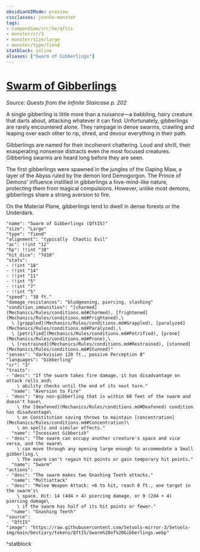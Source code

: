 ```yaml
---
obsidianUIMode: preview
cssclasses: json5e-monster
tags:
- compendium/src/5e/qftis
- monster/cr/3
- monster/size/large
- monster/type/fiend
statblock: inline
aliases: ["Swarm of Gibberlings"]
---
```

# [Swarm of Gibberlings](Mechanics\bestiary\fiend/swarm-of-gibberlings-qftis.md)
*Source: Quests from the Infinite Staircase p. 202*  

A single gibberling is little more than a nuisance—a babbling, hairy creature that darts about, attacking whatever it can find. Unfortunately, gibberlings are rarely encountered alone. They rampage in dense swarms, crawling and leaping over each other to rip, shred, and devour everything in their path.

Gibberlings are named for their incoherent chattering. Loud and shrill, their exasperating nonsense distracts even the most focused creatures. Gibberling swarms are heard long before they are seen.

The first gibberlings were spawned in the jungles of the Gaping Maw, a layer of the Abyss ruled by the demon lord Demogorgon. The Prince of Demons' influence instilled in gibberlings a hive-mind-like nature, protecting them from magical compulsions. However, unlike most demons, gibberlings share a strong aversion to fire.

On the Material Plane, gibberlings tend to dwell in dense forests or the Underdark.

```statblock
"name": "Swarm of Gibberlings (QftIS)"
"size": "Large"
"type": "fiend"
"alignment": "typically  Chaotic Evil"
"ac": !!int "12"
"hp": !!int "38"
"hit_dice": "7d10"
"stats":
- !!int "18"
- !!int "14"
- !!int "11"
- !!int "5"
- !!int "7"
- !!int "5"
"speed": "30 ft."
"damage_resistances": "bludgeoning, piercing, slashing"
"condition_immunities": "[charmed](Mechanics/Rules/conditions.md#Charmed), [frightened](Mechanics/Rules/conditions.md#Frightened),\
  \ [grappled](Mechanics/Rules/conditions.md#Grappled), [paralyzed](Mechanics/Rules/conditions.md#Paralyzed),\
  \ [petrified](Mechanics/Rules/conditions.md#Petrified), [prone](Mechanics/Rules/conditions.md#Prone),\
  \ [restrained](Mechanics/Rules/conditions.md#Restrained), [stunned](Mechanics/Rules/conditions.md#Stunned)"
"senses": "darkvision 120 ft., passive Perception 8"
"languages": "Gibberling"
"cr": "3"
"traits":
- "desc": "If the swarm takes fire damage, it has disadvantage on attack rolls and\
    \ ability checks until the end of its next turn."
  "name": "Aversion to Fire"
- "desc": "Any non-gibberling that is within 60 feet of the swarm and doesn't have\
    \ the [deafened](Mechanics/Rules/conditions.md#Deafened) condition has disadvantage\
    \ on Constitution saving throws to maintain [concentration](Mechanics/Rules/conditions.md#Concentration)\
    \ on spells and similar effects."
  "name": "Incessant Gibberish"
- "desc": "The swarm can occupy another creature's space and vice versa, and the swarm\
    \ can move through any opening large enough to accommodate a Small gibberling.\
    \ The swarm can't regain hit points or gain temporary hit points."
  "name": "Swarm"
"actions":
- "desc": "The swarm makes two Gnashing Teeth attacks."
  "name": "Multiattack"
- "desc": "Melee Weapon Attack: +6 to hit, reach 0 ft., one target in the swarm's\
    \ space. Hit: 14 (4d4 + 4) piercing damage, or 9 (2d4 + 4) piercing damage\
    \ if the swarm has half of its hit points or fewer."
  "name": "Gnashing Teeth"
"source":
- "QftIS"
"image": "https://raw.githubusercontent.com/5etools-mirror-3/5etools-img/main/bestiary/tokens/QftIS/Swarm%20of%20Gibberlings.webp"
```
^statblock